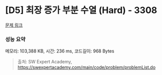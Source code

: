 # [D5] 최장 증가 부분 수열 (Hard) - 3308 

[문제 링크](https://swexpertacademy.com/main/code/problem/problemDetail.do?contestProbId=AWBOPZeK6nUDFAWr) 

### 성능 요약

메모리: 103,388 KB, 시간: 236 ms, 코드길이: 968 Bytes



> 출처: SW Expert Academy, https://swexpertacademy.com/main/code/problem/problemList.do